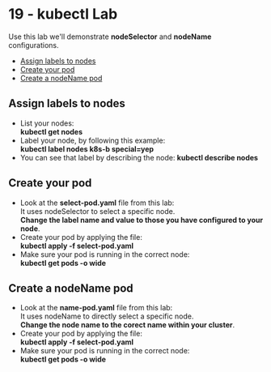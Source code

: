 # 19 - kubectl Lab

Use this lab we'll demonstrate **nodeSelector** and **nodeName** configurations.

- [Assign labels to nodes](#Assign-labels-to-nodes)
- [Create your pod](#Create-your-pod)
- [Create a nodeName pod](#Create-a-nodeName-pod)

## Assign labels to nodes

- List your nodes:  
**kubectl get nodes**
- Label your node, by following this example:  
**kubectl label nodes k8s-b special=yep**
- You can see that label by describing the node:
**kubectl describe nodes <node-name>**

## Create your pod

- Look at the **select-pod.yaml** file from this lab:  
It uses nodeSelector to select a specific node.  
**Change the label name and value to those you have configured to your node**.
- Create your pod by applying the file:  
**kubectl apply -f select-pod.yaml**
- Make sure your pod is running in the correct node:  
**kubectl get pods -o wide**

## Create a nodeName pod

- Look at the **name-pod.yaml** file from this lab:  
It uses nodeName to directly select a specific node.  
**Change the node name to the corect name within your cluster**.
- Create your pod by applying the file:  
**kubectl apply -f select-pod.yaml**
- Make sure your pod is running in the correct node:  
**kubectl get pods -o wide**

